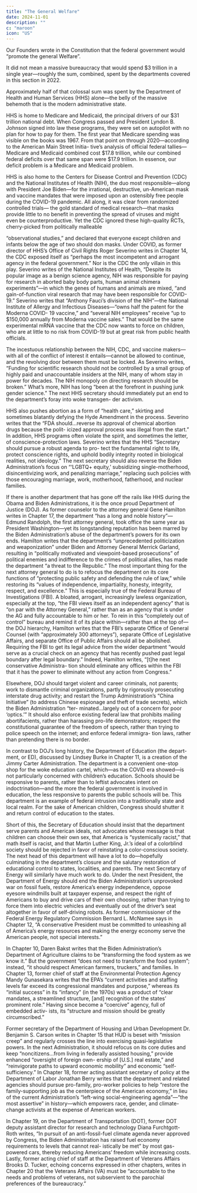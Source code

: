 ```yaml
---
title: "The General Welfare"
date: 2024-11-01
description: ""
c: "maroon"
icon: "US"
---
```



Our Founders wrote in the Constitution that the federal government would “promote the general Welfare”.

It did not mean a massive bureaucracy that would spend $3 trillion in a single year—roughly the sum, combined, spent by the departments covered in this section in 2022.

Approximately half of that colossal sum was spent by the Department of
Health and Human Services (HHS) alone—the belly of the massive behemoth that
is the modern administrative state.

HHS is home to Medicare and Medicaid, the principal drivers of our $31 trillion
national debt. When Congress passed and President Lyndon B. Johnson signed
into law these programs, they were set on autopilot with no plan for how to pay
for them. The first year that Medicare spending was visible on the books was 1967.
From that point on through 2020—according to the American Main Street Initia-
tive’s analysis of official federal tallies—Medicare and Medicaid combined cost $17.8
trillion, while our combined federal deficits over that same span were $17.9 trillion.
In essence, our deficit problem is a Medicare and Medicaid problem.

HHS is also home to the Centers for Disease Control and Prevention (CDC)
and the National Institutes of Health (NIH), the duo most responsible—along
with President Joe Biden—for the irrational, destructive, un-American mask and
vaccine mandates that were imposed upon an ostensibly free people during the
COVID-19 pandemic. All along, it was clear from randomized controlled trials—
the gold standard of medical research—that masks provide little to no benefit in
preventing the spread of viruses and might even be counterproductive. Yet the
CDC ignored these high-quality RCTs, cherry-picked from politically malleable﻿

“observational studies,” and declared that everyone except children and infants
below the age of two should don masks. Under COVID, as former director of HHS’s
Office of Civil Rights Roger Severino writes in Chapter 14, the CDC exposed itself
as “perhaps the most incompetent and arrogant agency in the federal government.”
Nor is the CDC the only villain in this play. Severino writes of the National
Institutes of Health, “Despite its popular image as a benign science agency, NIH
was responsible for paying for research in aborted baby body parts, human animal
chimera experiments”—in which the genes of humans and animals are mixed, “and
gain-of-function viral research that may have been responsible for COVID-19.”
Severino writes that “Anthony Fauci’s division of the NIH”—the National Institute
of Allergy and Infectious Diseases—“owns half the patent for the Moderna COVID-
19 vaccine,” and “several NIH employees” receive “up to $150,000 annually from
Moderna vaccine sales.” That would be the same experimental mRNA vaccine that
the CDC now wants to force on children, who are at little to no risk from COVID-19
but at great risk from public health officials.

The incestuous relationship between the NIH, CDC, and vaccine makers—with
all of the conflict of interest it entails—cannot be allowed to continue, and the
revolving door between them must be locked. As Severino writes, “Funding for
scientific research should not be controlled by a small group of highly paid and
unaccountable insiders at the NIH, many of whom stay in power for decades. The
NIH monopoly on directing research should be broken.” What’s more, NIH has long
“been at the forefront in pushing junk gender science.” The next HHS secretary
should immediately put an end to the department’s foray into woke transgen-
der activism.

HHS also pushes abortion as a form of “health care,” skirting and sometimes
blatantly defying the Hyde Amendment in the process. Severino writes that the
“FDA should...reverse its approval of chemical abortion drugs because the polit-
icized approval process was illegal from the start.” In addition, HHS programs
often violate the spirit, and sometimes the letter, of conscience-protection laws.
Severino writes that the HHS “Secretary should pursue a robust agenda to pro-
tect the fundamental right to life, protect conscience rights, and uphold bodily
integrity rooted in biological realities, not ideology.” The next secretary should
also reverse the Biden Administration’s focus on “‘LGBTQ+ equity,’ subsidizing
single-motherhood, disincentivizing work, and penalizing marriage,” replacing
such policies with those encouraging marriage, work, motherhood, fatherhood,
and nuclear families.

If there is another department that has gone off the rails like HHS during the
Obama and Biden Administrations, it is the once proud Department of Justice
(DOJ). As former counselor to the attorney general Gene Hamilton writes in Chapter 17, the department “has a long and noble history”—Edmund Randolph, the
first attorney general, took office the same year as President Washington—yet its longstanding reputation has been marred by the Biden Administration’s abuse of
the department’s powers for its own ends. Hamilton writes that the department’s
“unprecedented politicization and weaponization” under Biden and Attorney
General Merrick Garland, resulting in “politically motivated and viewpoint-based
prosecutions” of political enemies and indifference to the crimes of political allies,
has made the department “a threat to the Republic.” The most important thing for
the next attorney general to do is to refocus the department on its core functions of
“protecting public safety and defending the rule of law,” while restoring its “values
of independence, impartiality, honesty, integrity, respect, and excellence.”
This is especially true of the Federal Bureau of Investigations (FBI). A bloated,
arrogant, increasingly lawless organization, especially at the top, “the FBI views
itself as an independent agency” that is “on par with the Attorney General,” rather
than as an agency that is under the AG and fully accountable to him or her. To rein
in this “completely out of control” bureau and remind it of its place within—rather
than at the top of—the DOJ hierarchy, Hamilton writes that the FBI’s separate
Office of General Counsel (with “approximately 300 attorneys”), separate Office
of Legislative Affairs, and separate Office of Public Affairs should all be abolished.
Requiring the FBI to get its legal advice from the wider department “would serve
as a crucial check on an agency that has recently pushed past legal boundary after
legal boundary.” Indeed, Hamilton writes, “[t]he next conservative Administra-
tion should eliminate any offices within the FBI that it has the power to eliminate
without any action from Congress.”

Elsewhere, DOJ should target violent and career criminals, not parents; work
to dismantle criminal organizations, partly by rigorously prosecuting interstate
drug activity; and restart the Trump Administration’s “China Initiative” (to address
Chinese espionage and theft of trade secrets), which the Biden Administration “ter-
minated...largely out of a concern for poor ‘optics.’” It should also enforce existing
federal law that prohibits mailing abortifacients, rather than harassing pro-life
demonstrators; respect the constitutional guarantee of the freedom of speech,
rather than trying to police speech on the internet; and enforce federal immigra-
tion laws, rather than pretending there is no border.

In contrast to DOJ’s long history, the Department of Education (the depart-
ment, or ED), discussed by Lindsey Burke in Chapter 11, is a creation of the Jimmy
Carter Administration. The department is a convenient one-stop shop for the woke
education cartel, which—as the COVID era showed—is not particularly concerned
with children’s education. Schools should be responsive to parents, rather than to
leftist advocates intent on indoctrination—and the more the federal government
is involved in education, the less responsive to parents the public schools will be.
This department is an example of federal intrusion into a traditionally state and
local realm. For the sake of American children, Congress should shutter it and
return control of education to the states.﻿

Short of this, the Secretary of Education should insist that the department
serve parents and American ideals, not advocates whose message is that children
can choose their own sex, that America is “systemically racist,” that math itself
is racist, and that Martin Luther King, Jr.’s ideal of a colorblind society should
be rejected in favor of reinstating a color-conscious society. The next head of
this department will have a lot to do—hopefully culminating in the department’s
closure and the salutary restoration of educational control to states, localities,
and parents.
The next Secretary of Energy will similarly have much work to do. Under the
next President, the Department of Energy should end the Biden Administration’s
unprovoked war on fossil fuels, restore America’s energy independence, oppose
eyesore windmills built at taxpayer expense, and respect the right of Americans
to buy and drive cars of their own choosing, rather than trying to force them
into electric vehicles and eventually out of the driver’s seat altogether in favor of
self-driving robots. As former commissioner of the Federal Energy Regulatory
Commission Bernard L. McNamee says in Chapter 12, “A conservative President
must be committed to unleashing all of America’s energy resources and making
the energy economy serve the American people, not special interests.”

In Chapter 10, Daren Bakst writes that the Biden Administration’s Department
of Agriculture claims to be “transforming the food system as we know it.” But the
government “does not need to transform the food system”; instead, “it should
respect American farmers, truckers,” and families. In Chapter 13, former chief of
staff at the Environmental Protection Agency Mandy Gunasekara writes that the
EPA’s “current activities and staffing levels far exceed its congressional mandates
and purpose,” whereas its “initial success” in its “infancy” (in the 1970s) was a
product of “clear mandates, a streamlined structure, [and] recognition of the states’
prominent role.” Having since become a “coercive” agency, full of embedded activ-
ists, its “structure and mission should be greatly circumscribed.”

Former secretary of the Department of Housing and Urban Development Dr.
Benjamin S. Carson writes in Chapter 15 that HUD is beset with “mission creep”
and regularly crosses the line into exercising quasi-legislative powers. In the next
Administration, it should refocus on its core duties and keep “noncitizens...from
living in federally assisted housing,” provide enhanced “oversight of foreign own-
ership of [U.S.] real estate,” and “reinvigorate paths to upward economic mobility”
and economic “self-sufficiency.” In Chapter 18, former acting assistant secretary
of policy at the Department of Labor Jonathan Berry writes that the department
and related agencies should pursue pro-family, pro-worker policies to help “restore
the family-supporting job as the centerpiece of the American economy,” in lieu of
the current Administration’s “left-wing social-engineering agenda”—“the most
assertive” in history—which empowers race, gender, and climate-change activists
at the expense of American workers.

In Chapter 19, on the Department of Transportation (DOT), former DOT deputy
assistant director for research and technology Diana Furchtgott-Roth writes, “In
pursuit of an anti-fossil-fuel climate agenda never approved by Congress, the Biden
Administration has raised fuel economy requirements to levels that cannot real-
istically be met” by most gas-powered cars, thereby reducing Americans’ freedom
while increasing costs. Lastly, former acting chief of staff at the Department of
Veterans Affairs Brooks D. Tucker, echoing concerns expressed in other chapters,
writes in Chapter 20 that the Veterans Affairs (VA) must be “accountable to the
needs and problems of veterans, not subservient to the parochial preferences of
the bureaucracy.”

